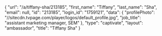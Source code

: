 {
    "url": "\/a\/tiffany-sha\/213185",
    "first_name": "Tiffany",
    "last_name": "Sha",
    "email": null,
    "id": "213185",
    "login_id": "1759121",
    "data": {
        "profilePhoto": "\/\/sitecdn.tvpage.com\/player\/logos\/default_profile.jpg",
        "job_title": "assistant marketing manager, SEM"
    },
    "type": "captivate",
    "layout": "ambassador",
    "title": "Tiffany Sha"
}